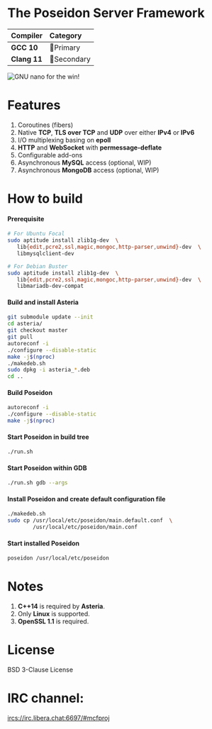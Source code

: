 # The Poseidon Server Framework

|Compiler     |Category                   |
|:------------|:--------------------------|
|**GCC 10**   |:1st_place_medal:Primary   |
|**Clang 11** |:2nd_place_medal:Secondary |

![GNU nano for the win!](GNU-nano-FTW.png)

# Features

1. Coroutines (fibers)
2. Native **TCP**, **TLS over TCP** and **UDP** over either **IPv4** or **IPv6**
3. I/O multiplexing basing on **epoll**
4. **HTTP** and **WebSocket** with **permessage-deflate**
5. Configurable add-ons
6. Asynchronous **MySQL** access (optional, WIP)
7. Asynchronous **MongoDB** access (optional, WIP)

# How to build

#### Prerequisite

```sh
# For Ubuntu Focal
sudo aptitude install zlib1g-dev  \
   lib{edit,pcre2,ssl,magic,mongoc,http-parser,unwind}-dev  \
   libmysqlclient-dev

# For Debian Buster
sudo aptitude install zlib1g-dev  \
   lib{edit,pcre2,ssl,magic,mongoc,http-parser,unwind}-dev  \
   libmariadb-dev-compat
```

#### Build and install Asteria

```sh
git submodule update --init
cd asteria/
git checkout master
git pull
autoreconf -i
./configure --disable-static
make -j$(nproc)
./makedeb.sh
sudo dpkg -i asteria_*.deb
cd ..
```

#### Build Poseidon

```sh
autoreconf -i
./configure --disable-static
make -j$(nproc)
```

#### Start Poseidon in build tree

```sh
./run.sh
```

#### Start Poseidon within **GDB**

```sh
./run.sh gdb --args
```

#### Install Poseidon and create default configuration file

```sh
./makedeb.sh
sudo cp /usr/local/etc/poseidon/main.default.conf  \
        /usr/local/etc/poseidon/main.conf
```

#### Start installed Poseidon

```sh
poseidon /usr/local/etc/poseidon
```

# Notes

1. **C++14** is required by **Asteria**.
2. Only **Linux** is supported.
3. **OpenSSL 1.1** is required.

# License

BSD 3-Clause License

# IRC channel:

<ircs://irc.libera.chat:6697/#mcfproj>
